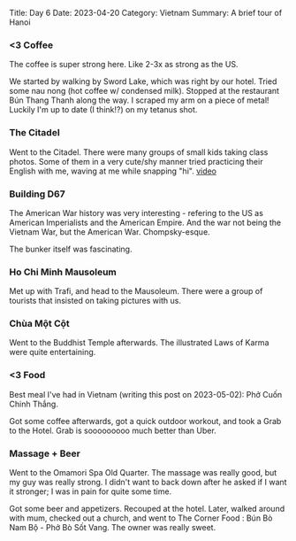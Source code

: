 Title: Day 6
Date: 2023-04-20
Category: Vietnam
Summary: A brief tour of Hanoi

### <3 Coffee
The coffee is super strong here. Like 2-3x as strong as the US.

We started by walking by Sword Lake, which was right by our hotel. Tried some nau nong (hot coffee w/ condensed milk). Stopped at the restaurant Bún Thang Thanh along the way. I scraped my arm on a piece of metal! Luckily I'm up to date (I think!?) on my tetanus shot.

### The Citadel
Went to the Citadel. There were many groups of small kids taking class photos. Some of them in a very cute/shy manner tried practicing their English with me, waving at me while snapping "hi". [video](https://photos.google.com/u/1/share/AF1QipO5btlBpb-DZAkzh_wM8EwDyNFY2XkH6s24dKAA-IdI0XLCveoAuN1TB-sd1P7t1Q/photo/AF1QipOGlUFAFNfAGt7oRrylSZcy7AySREVrAJA1qsRv?key=dk9OdU9yQkxLaEVTSnFiaGpwMlBKc2V5dmtEYXhR)

### Building D67
The American War history was very interesting - refering to the US as American Imperialists and the American Empire. And the war not being the Vietnam War, but the American War. Chompsky-esque.

The bunker itself was fascinating.

### Ho Chi Minh Mausoleum
Met up with Trafi, and head to the Mausoleum. There were a group of tourists that insisted on taking pictures with us.

### Chùa Một Cột
Went to the Buddhist Temple afterwards. The illustrated Laws of Karma were quite entertaining.

### <3 Food
Best meal I've had in Vietnam (writing this post on 2023-05-02): Phở Cuốn Chinh Thắng.

Got some coffee afterwards, got a quick outdoor workout, and took a Grab to the Hotel. Grab is sooooooooo much better than Uber.

### Massage + Beer
Went to the Omamori Spa Old Quarter. The massage was really good, but my guy was really strong. I didn't want to back down after he asked if I want it stronger; I was in pain for quite some time.

Got some beer and appetizers. Recouped at the hotel. Later, walked around with mum, checked out a church, and went to The Corner Food : Bún Bò Nam Bộ - Phở Bò Sốt Vang. The owner was really sweet.
